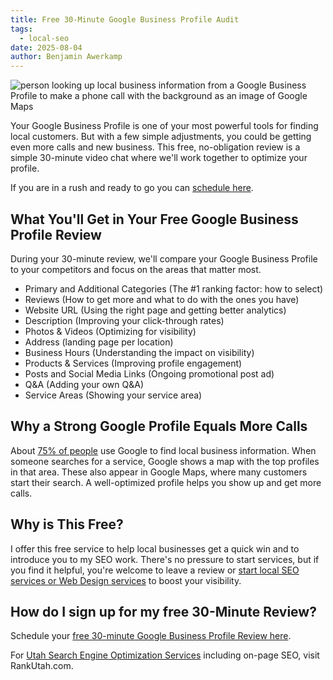 ```yaml
---
title: Free 30-Minute Google Business Profile Audit
tags:
  - local-seo
date: 2025-08-04
author: Benjamin Awerkamp
---
```

![person looking up local business information from a Google Business Profile to make a phone call with the background as an image of Google Maps](../media/google-business-profile-audit.avif)

Your Google Business Profile is one of your most powerful tools for finding local customers. But with a few simple adjustments, you could be getting even more calls and new business. This free, no-obligation review is a simple 30-minute video chat where we'll work together to optimize your profile.

If you are in a rush and ready to go you can [schedule here](https://cal.com/clearpresence/30min?utm_source=website&utm_term=booking-form).

## What You'll Get in Your Free Google Business Profile Review

During your 30-minute review, we'll compare your Google Business Profile to your competitors and focus on the areas that matter most.
- Primary and Additional Categories (The #1 ranking factor: how to select)
- Reviews (How to get more and what to do with the ones you have)
- Website URL (Using the right page and getting better analytics)
- Description (Improving your click-through rates)
- Photos & Videos (Optimizing for visibility)
- Address (landing page per location)
- Business Hours  (Understanding the impact on visibility)
- Products & Services (Improving profile engagement)
- Posts and Social Media Links (Ongoing promotional post ad)
- Q&A (Adding your own Q&A)
- Service Areas (Showing your service area)

## Why a Strong Google Profile Equals More Calls

About [75% of people](https://www.statista.com/statistics/1260363/consumers-using-search-engines-to-find-local-business-info/) use Google to find local business information. When someone searches for a service, Google shows a map with the top profiles in that area. These also appear in Google Maps, where many customers start their search. A well-optimized profile helps you show up and get more calls.
## Why is This Free?

I offer this free service to help local businesses get a quick win and to introduce you to my SEO work. There's no pressure to start services, but if you find it helpful, you're welcome to leave a review or [start local SEO services or Web Design services](https://rankutah.com) to boost your visibility.

## How do I sign up for my free 30-Minute Review?

Schedule your [free 30-minute Google Business Profile Review here](https://cal.com/clearpresence/30min?utm_source=website&utm_term=booking-form).

For [Utah Search Engine Optimization Services](https://rankutah.com) including on-page SEO, visit RankUtah.com.
